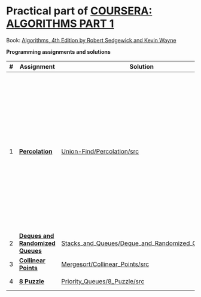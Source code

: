 # Practical part of [COURSERA: ALGORITHMS PART 1](https://www.coursera.org/learn/algorithms-part1)

Book: [Algorithms, 4th Edition by Robert Sedgewick and Kevin Wayne](http://algs4.cs.princeton.edu/home/)

**Programming assignments and solutions**

\#  | Assignment | Solution | Result | Comment
--- | ---------- | -------- |:------:| -------
1 | [**Percolation**](http://coursera.cs.princeton.edu/algs4/assignments/percolation.html) | [Union-Find/Percolation/src](https://github.com/AlexVeprev/algorithms-part1/tree/master/Union-Find/Percolation/src) | [94/100 (93.08%)](https://www.coursera.org/learn/algorithms-part1/programming/Lhp5z/percolation/submission) | Backwash bug exists, good solution has not been found; recursive solution can be used (result: 99-100%), but it is unstable for big input (stack overflows)
2 | [**Deques and Randomized Queues**](http://coursera.cs.princeton.edu/algs4/assignments/queues.html) | [Stacks_and_Queues/Deque_and_Randomized_Queue/src](https://github.com/AlexVeprev/algorithms-part1/tree/master/Stacks_and_Queues/Deque_and_Randomized_Queue/src) | [100/100 (100.00%)](https://www.coursera.org/learn/algorithms-part1/programming/zamjZ/deques-and-randomized-queues/submission) | -
3 | [**Collinear Points**](http://coursera.cs.princeton.edu/algs4/assignments/collinear.html) | [Mergesort/Collinear_Points/src](https://github.com/AlexVeprev/algorithms-part1/tree/master/Mergesort/Collinear_Points/src) | [100/100 (100.00%)](https://www.coursera.org/learn/algorithms-part1/programming/prXiW/collinear-points/submission) |  -
4 | [**8 Puzzle**](http://coursera.cs.princeton.edu/algs4/assignments/8puzzle.html) | [Priority_Queues/8_Puzzle/src](https://github.com/AlexVeprev/algorithms-part1/tree/master/Priority_Queues/8_Puzzle/src) | [100/100 (100.00%)](https://www.coursera.org/learn/algorithms-part1/programming/iqOQi/8-puzzle/submission) |  -
